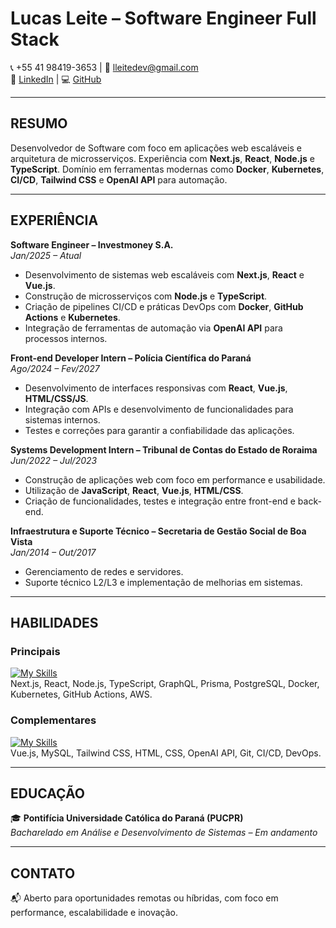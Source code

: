 # Lucas Leite – Software Engineer Full Stack

📞 +55 41 98419-3653 | 📧 [lleitedev@gmail.com](mailto:lleitedev@gmail.com)  
🔗 [LinkedIn](https://www.linkedin.com/in/lucas-leite-453688125) | 💻 [GitHub](https://github.com/lleitedev)

---

## RESUMO  

Desenvolvedor de Software com foco em aplicações web escaláveis e arquitetura de microsserviços. Experiência com **Next.js**, **React**, **Node.js** e **TypeScript**. Domínio em ferramentas modernas como **Docker**, **Kubernetes**, **CI/CD**, **Tailwind CSS** e **OpenAI API** para automação.

---

## EXPERIÊNCIA  

**Software Engineer – Investmoney S.A.**  
_Jan/2025 – Atual_

- Desenvolvimento de sistemas web escaláveis com **Next.js**, **React** e **Vue.js**.  
- Construção de microsserviços com **Node.js** e **TypeScript**.  
- Criação de pipelines CI/CD e práticas DevOps com **Docker**, **GitHub Actions** e **Kubernetes**.  
- Integração de ferramentas de automação via **OpenAI API** para processos internos.  

**Front-end Developer Intern – Polícia Científica do Paraná**  
_Ago/2024 – Fev/2027_

- Desenvolvimento de interfaces responsivas com **React**, **Vue.js**, **HTML/CSS/JS**.  
- Integração com APIs e desenvolvimento de funcionalidades para sistemas internos.  
- Testes e correções para garantir a confiabilidade das aplicações.  

**Systems Development Intern – Tribunal de Contas do Estado de Roraima**  
_Jun/2022 – Jul/2023_

- Construção de aplicações web com foco em performance e usabilidade.  
- Utilização de **JavaScript**, **React**, **Vue.js**, **HTML/CSS**.  
- Criação de funcionalidades, testes e integração entre front-end e back-end.

**Infraestrutura e Suporte Técnico – Secretaria de Gestão Social de Boa Vista**  
_Jan/2014 – Out/2017_

- Gerenciamento de redes e servidores.  
- Suporte técnico L2/L3 e implementação de melhorias em sistemas.

---

## HABILIDADES  

### Principais  
[![My Skills](https://skillicons.dev/icons?i=nextjs,react,nodejs,typescript,graphql,prisma,postgres,docker,kubernetes,aws)](https://skillicons.dev)  
Next.js, React, Node.js, TypeScript, GraphQL, Prisma, PostgreSQL, Docker, Kubernetes, GitHub Actions, AWS.

### Complementares  
[![My Skills](https://skillicons.dev/icons?i=vue,mysql,html,css,tailwind,openai,git)](https://skillicons.dev)  
Vue.js, MySQL, Tailwind CSS, HTML, CSS, OpenAI API, Git, CI/CD, DevOps.

---

## EDUCAÇÃO  

🎓 **Pontifícia Universidade Católica do Paraná (PUCPR)**  
_Bacharelado em Análise e Desenvolvimento de Sistemas – Em andamento_

---

## CONTATO  

📬 Aberto para oportunidades remotas ou híbridas, com foco em performance, escalabilidade e inovação.

